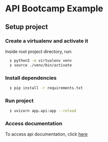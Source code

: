 # API Bootcamp Example

## Setup project

### Create a virtualenv and activate it

Inside root project directory, run:

```sh
  ❯ python3 -m virtualenv venv
  ❯ source ./venv/bin/activate
``` 

### Install dependencies

```sh
  ❯ pip install -r requirements.txt
``` 

### Run project

```sh
  ❯ uvicorn app.api:app --reload
``` 

### Access documentation

To access api documentation, click [here](http://localhost:8000/docs/)
